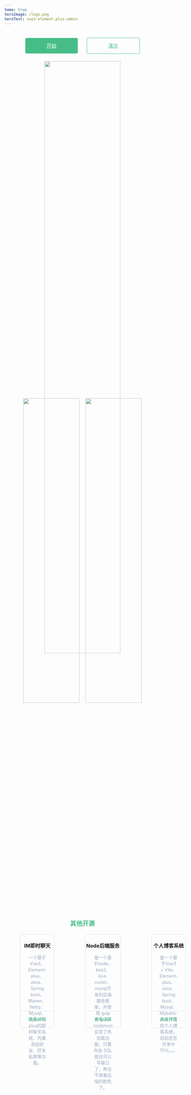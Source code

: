 ```yaml
---
home: true
heroImage: /logo.png
heroText: vue3-element-plus-admin
---
```


<div class="btn-box">
  <a href="./views/start/" class="start">开始</a>
  <a href="http://admin.gumingchen.icu" target="blank" class="demo">演示</a>
</div>

<div class="img-box">
  <img class="home-img" src="http://oss.gumingchen.icu/admin/home.jpg" />
  <img class="personal-img" src="http://oss.gumingchen.icu/admin/personal.jpg" />
  <img class="file-img" src="http://oss.gumingchen.icu/admin/file.jpg" />
</div>

<div class="other-title">其他开源</div>
<div class="other-box">
  <div>
    <h3>IM即时聊天</h3>
    <p>一个基于Vue3、Element-plus、Java、Spring boot、Maven、Netty、Mysql、Mybatis-plus的即时聊天系统，内置添加好友、好友私聊等功能。</p>
    <a href="https://github.com/gmingchen/vue3-element-plus-im" target="blank">查看详情</a>
  </div>
  <div>
    <h3>Node后端服务</h3>
    <p>是一个基于node、koa2、koa-router、mysql开发的后端服务框架，并使用 gulp 和 gulp-nodemon 实现了热加载功能，只要你会 SQL 就也可以写接口了，再也不用看后端的脸色了。</p>
    <a href="https://github.com/gmingchen/node-server" target="blank">查看详情</a>
  </div>
  <div>
    <h3>个人博客系统</h3>
    <p>是一个基于Vue3 + Vite、Element-plus、Java、Spring boot、Mysql、Mybatis-plus开发的个人博客系统，目前还在开发中 70%。。。</p>
    <a href="https://github.com/gmingchen/vue3-element-plus-blog" target="blank">查看详情</a>
  </div>
</div>

<style>
.home {
  max-width: 1200px!important;
}
.home .hero img {
  height: 200px;
}
.home .hero .description {
  font-size: 14px!important;
}

.btn-box {
  height: 100px;
  width: 400px;
  margin: 0 auto;
  display: flex;
  justify-content: space-around;
  align-items: center;
}
.btn-box a {
  display: inline-block;
  height: 50px;
  width: 170px;
  line-height: 50px;
  text-align:center;
  font-size: 1rem;
  border-radius: 4px;
}
.btn-box .start {
  background: #46bd87;
  color: #fff;
}
.btn-box .start:hover {
  background: #7dd0ab
}
.btn-box .demo {
  border: 1px solid #46bd87;
  color: #46bd87;
}
.btn-box .demo:hover {
  background: rgba(19, 206, 102, 0.15)
}

.img-box {
  position: relative;
  margin-bottom: 40px;
  text-align: center;
}
.img-box .home-img {
  position: relative;
  width: 70%;
  z-index: 10;
}
.img-box .personal-img {
  position: absolute;
  width: 60%;
  left: 0;
  bottom: 4px;
  z-index: 0;
}
.img-box .file-img {
  position: absolute;
  width: 60%;
  right: 0;
  bottom: 4px;
  z-index: 0;
}

.other-title {
  font-size: 1.25rem;
  line-height: 1.75rem;
  font-weight: 700;
  text-align: center;
  color: #46bd87;
}
.other-box {
  margin: 20px 0 40px 0;
  display: flex;
  justify-content: space-around;
}
.other-box > div {
  position: relative;
  bottom: 0px;
  margin: 0 50px;
  height: 300px;
  width: 260px;
  border: 1px solid #dcdfe6;
  border-radius: 5px;
  text-align: center;
  transition: all .3s ease-in-out;
}
.other-box > div:hover {
  bottom: 6px;
  box-shadow:0 12px 32px 4px #edeff53d,0 8px 20px #edeff57a;
}
.other-box > div > p {
  font-size: 14px;
  color: #99a9bf;
  padding: 0 25px;
  line-height: 20px;
}
.other-box > div > a {
  height: 53px;
  line-height: 52px;
  font-size: 14px;
  color: #46bd87;
  text-align: center;
  border: 0;
  border-top: 1px solid #dcdfe6;
  padding: 0;
  cursor: pointer;
  width: 100%;
  position: absolute;
  bottom: 0;
  left: 0;
  border-radius: 0 0 5px 5px;
  transition: all .3s;
  text-decoration: none;
  display: block;
}
.other-box > div > a:hover {
  color: white;
  background: #46bd87;
}
</style>
